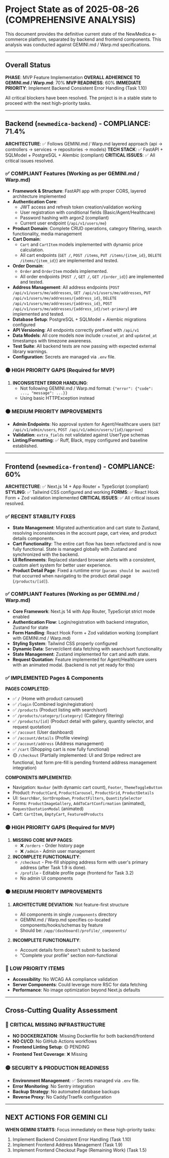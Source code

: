 # Project State as of 2025-08-26 (COMPREHENSIVE ANALYSIS)

This document provides the definitive current state of the NewMedica e-commerce platform, separated by backend and frontend components. This analysis was conducted against GEMINI.md / Warp.md specifications.

---

## Overall Status

**PHASE**: MVP Feature Implementation
**OVERALL ADHERENCE TO GEMINI.md / Warp.md**: 70%
**MVP READINESS**: 60%
**IMMEDIATE PRIORITY**: Implement Backend Consistent Error Handling (Task 1.10)

All critical blockers have been resolved. The project is in a stable state to proceed with the next high-priority tasks.

---

## Backend (`newmedica-backend`) - COMPLIANCE: 71.4%

**ARCHITECTURE**: ✅ Follows GEMINI.md / Warp.md layered approach (api → controllers → services → repositories → models)
**TECH STACK**: ✅ FastAPI + SQLModel + PostgreSQL + Alembic (compliant)
**CRITICAL ISSUES**: ✅ All critical issues resolved.

### ✅ COMPLIANT Features (Working as per GEMINI.md / Warp.md)

*   **Framework & Structure**: FastAPI app with proper CORS, layered architecture implemented
*   **Authentication Core**:
    *   JWT access and refresh token creation/validation working
    *   User registration with conditional fields (Basic/Agent/Healthcare)
    *   Password hashing with argon2 (compliant)
    *   Current user endpoint (`/api/v1/users/me`)
*   **Product Domain**: Complete CRUD operations, category filtering, search functionality, media management
*   **Cart Domain**:
    *   `Cart` and `CartItem` models implemented with dynamic price calculation.
    *   All cart endpoints (`GET /`, `POST /items`, `PUT /items/{item_id}`, `DELETE /items/{item_id}`) are implemented and tested.
*   **Order Domain**:
    *   `Order` and `OrderItem` models implemented.
    *   All order endpoints (`POST /`, `GET /`, `GET /{order_id}`) are implemented and tested.
*   **Address Management**: All address endpoints (`POST /api/v1/users/me/addresses`, `GET /api/v1/users/me/addresses`, `PUT /api/v1/users/me/addresses/{address_id}`, `DELETE /api/v1/users/me/addresses/{address_id}`, `POST /api/v1/users/me/addresses/{address_id}/set-primary`) are implemented and tested.
*   **Database Setup**: PostgreSQL + SQLModel + Alembic migrations configured
*   **API Versioning**: All endpoints correctly prefixed with `/api/v1`
*   **Data Models**: All core models now include `created_at` and `updated_at` timestamps with timezone awareness.
*   **Test Suite**: All backend tests are now passing with expected external library warnings.
*   **Configuration**: Secrets are managed via `.env` file.

### 🟡 HIGH PRIORITY GAPS (Required for MVP)

1.  **INCONSISTENT ERROR HANDLING**:
    *   Not following GEMINI.md / Warp.md format: `{"error": {"code": ..., "message": ...}}`
    *   Using basic HTTPException instead

### 🟠 MEDIUM PRIORITY IMPROVEMENTS

*   **Admin Endpoints**: No approval system for Agent/Healthcare users (`GET /api/v1/admin/users`, `POST /api/v1/admin/users/{id}/approve`)
*   **Validation**: `extra_fields` not validated against UserType schemas
*   **Linting/Formatting**: ✅ Ruff, Black, mypy configured and baseline established.

---

## Frontend (`newmedica-frontend`) - COMPLIANCE: 60%

**ARCHITECTURE**: ✅ Next.js 14 + App Router + TypeScript (compliant)
**STYLING**: ✅ Tailwind CSS configured and working
**FORMS**: ✅ React Hook Form + Zod validation implemented
**CRITICAL ISSUES**: ✅ All critical issues resolved.

### ✅ RECENT STABILITY FIXES

*   **State Management**: Migrated authentication and cart state to Zustand, resolving inconsistencies in the account page, cart view, and product details components.
*   **Cart Functionality**: The entire cart flow has been refactored and is now fully functional. State is managed globally with Zustand and synchronized with the backend.
*   **UI Refinements**: Replaced standard browser alerts with a consistent, custom alert system for better user experience.
*   **Product Detail Page**: Fixed a runtime error (`params should be awaited`) that occurred when navigating to the product detail page (`/products/[id]`).

### ✅ COMPLIANT Features (Working as per GEMINI.md / Warp.md)

*   **Core Framework**: Next.js 14 with App Router, TypeScript strict mode enabled
*   **Authentication Flow**: Login/registration with backend integration, Zustand for state
*   **Form Handling**: React Hook Form + Zod validation working (compliant with GEMINI.md / Warp.md)
*   **Styling System**: Tailwind CSS properly configured
*   **Dynamic Data**: Server/client data fetching with search/sort functionality
*   **State Management**: Zustand implemented for cart and auth state.
*   **Request Quotation**: Feature implemented for Agent/Healthcare users with an animated modal. (backend is not yet ready for this)

### ✅ IMPLEMENTED Pages & Components

**PAGES COMPLETED**:
- ✅ `/` (Home with product carousel)
- ✅ `/login` (Combined login/registration)
- ✅ `/products` (Product listing with search/sort)
- ✅ `/products/category/[category]` (Category filtering)
- ✅ `/products/[id]` (Product detail with gallery, quantity selector, and request quotation)
- ✅ `/account` (User dashboard)
- ✅ `/account/details` (Profile viewing)
- ✅ `/account/address` (Address management)
- ✅ `/cart` (Shopping cart is now fully functional)
- 🟡 `/checkout` (Partially implemented: UI and Stripe redirect are functional, but form pre-fill is pending frontend address management integration)

**COMPONENTS IMPLEMENTED**:
- Navigation: `Navbar` (with dynamic cart count), `Footer`, `ThemeToggleButton`
- Product: `ProductCard`, `ProductCarousel`, `ProductGrid`, `ProductDetails`
- UI: `SearchBar`, `SortDropdown`, `ProductFilters`, `QuantitySelector`
- Forms: `ProductImageGallery`, `AddToCartConfirmation` (animated), `RequestQuotationModal` (animated)
- Cart: `CartItem`, `EmptyCart`, `FeaturedProducts`

### 🟡 HIGH PRIORITY GAPS (Required for MVP)

1.  **MISSING CORE MVP PAGES**:
    *   ❌ `/orders` - Order history page
    *   ❌ `/admin` - Admin user management
2.  **INCOMPLETE FUNCTIONALITY**:
    *   `/checkout` - Pre-fill shipping address form with user's primary address (after Task 1.9 is done).
    *   `/profile` - Editable profile page (frontend for Task 3.2)
    *   No admin UI components

### 🟠 MEDIUM PRIORITY IMPROVEMENTS

1.  **ARCHITECTURE DEVIATION**: Not feature-first structure
    *   All components in single `/components` directory
    *   GEMINI.md / Warp.md specifies co-located components/hooks/schemas by feature
    *   Should be: `/app/(dashboard)/profile/_components/`

2.  **INCOMPLETE FUNCTIONALITY**:
    *   Account details form doesn't submit to backend
    *   "Complete your profile" section non-functional

### 🔵 LOW PRIORITY ITEMS

*   **Accessibility**: No WCAG AA compliance validation
*   **Server Components**: Could leverage more RSC for data fetching
*   **Performance**: No image optimization beyond Next.js defaults

---

## Cross-Cutting Quality Assessment

### 🔴 CRITICAL MISSING INFRASTRUCTURE

*   **NO DOCKERIZATION**: Missing Dockerfile for both backend/frontend
*   **NO CI/CD**: No GitHub Actions workflows
*   **Frontend Linting Setup**: 🟡 PENDING
*   **Frontend Test Coverage**: ❌ Missing

### 🟡 SECURITY & PRODUCTION READINESS

*   **Environment Management**: ✅ Secrets managed via `.env` file.
*   **Error Monitoring**: No Sentry integration
*   **Backup Strategy**: No automated database backups
*   **Reverse Proxy**: No Caddy/Traefik configuration

---

## NEXT ACTIONS FOR GEMINI CLI

**WHEN GEMINI STARTS**: Focus immediately on these high-priority tasks:
1. Implement Backend Consistent Error Handling (Task 1.10)
2. Implement Frontend Address Management (Task 1.9)
3. Implement Frontend Checkout Page (Remaining Work) (Task 1.5)
